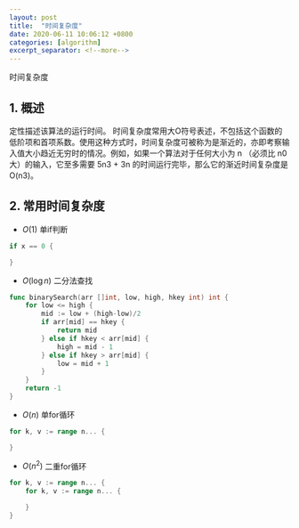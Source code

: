 ```yaml
---
layout: post
title:  "时间复杂度"
date: 2020-06-11 10:06:12 +0800
categories: [algorithm]
excerpt_separator: <!--more-->
---
```

时间复杂度
<!--more-->

## 1. 概述
定性描述该算法的运行时间。
时间复杂度常用大O符号表述，不包括这个函数的低阶项和首项系数。使用这种方式时，时间复杂度可被称为是渐近的，亦即考察输入值大小趋近无穷时的情况。例如，如果一个算法对于任何大小为 n （必须比 n0 大）的输入，它至多需要 5n3 + 3n 的时间运行完毕，那么它的渐近时间复杂度是 O(n3)。

## 2. 常用时间复杂度

* $O(1)$
单if判断
```go
if x == 0 {

}
```

* $O(\log n)$
二分法查找
```go
func binarySearch(arr []int, low, high, hkey int) int {
	for low <= high {
		mid := low + (high-low)/2
		if arr[mid] == hkey {
			return mid
		} else if hkey < arr[mid] {
			high = mid - 1
		} else if hkey > arr[mid] {
			low = mid + 1
		}
	}
	return -1
}
```
* $O(n)$
单for循环
```go
for k, v := range n... {

}
```

* $O(n^{2})$
二重for循环
```go
for k, v := range n... {
    for k, v := range n... {

    }
}
```